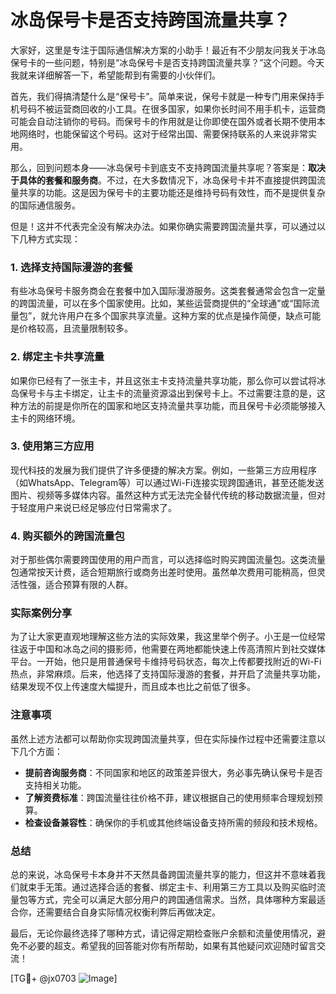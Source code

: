 # 冰岛保号卡是否支持跨国流量共享？

大家好，这里是专注于国际通信解决方案的小助手！最近有不少朋友问我关于冰岛保号卡的一些问题，特别是“冰岛保号卡是否支持跨国流量共享？”这个问题。今天我就来详细解答一下，希望能帮到有需要的小伙伴们。

首先，我们得搞清楚什么是“保号卡”。简单来说，保号卡就是一种专门用来保持手机号码不被运营商回收的小工具。在很多国家，如果你长时间不用手机卡，运营商可能会自动注销你的号码。而保号卡的作用就是让你即使在国外或者长期不使用本地网络时，也能保留这个号码。这对于经常出国、需要保持联系的人来说非常实用。

那么，回到问题本身——冰岛保号卡到底支不支持跨国流量共享呢？答案是：**取决于具体的套餐和服务商**。不过，在大多数情况下，冰岛保号卡并不直接提供跨国流量共享的功能。这是因为保号卡的主要功能还是维持号码有效性，而不是提供复杂的国际通信服务。

但是！这并不代表完全没有解决办法。如果你确实需要跨国流量共享，可以通过以下几种方式实现：

### 1. **选择支持国际漫游的套餐**
有些冰岛保号卡服务商会在套餐中加入国际漫游服务。这类套餐通常会包含一定量的跨国流量，可以在多个国家使用。比如，某些运营商提供的“全球通”或“国际流量包”，就允许用户在多个国家共享流量。这种方案的优点是操作简便，缺点可能是价格较高，且流量限制较多。

### 2. **绑定主卡共享流量**
如果你已经有了一张主卡，并且这张主卡支持流量共享功能，那么你可以尝试将冰岛保号卡与主卡绑定，让主卡的流量资源溢出到保号卡上。不过需要注意的是，这种方法的前提是你所在的国家和地区支持流量共享功能，而且保号卡必须能够接入主卡的网络环境。

### 3. **使用第三方应用**
现代科技的发展为我们提供了许多便捷的解决方案。例如，一些第三方应用程序（如WhatsApp、Telegram等）可以通过Wi-Fi连接实现跨国通讯，甚至还能发送图片、视频等多媒体内容。虽然这种方式无法完全替代传统的移动数据流量，但对于轻度用户来说已经足够应付日常需求了。

### 4. **购买额外的跨国流量包**
对于那些偶尔需要跨国使用的用户而言，可以选择临时购买跨国流量包。这类流量包通常按天计费，适合短期旅行或商务出差时使用。虽然单次费用可能稍高，但灵活性强，适合预算有限的人群。

### 实际案例分享
为了让大家更直观地理解这些方法的实际效果，我这里举个例子。小王是一位经常往返于中国和冰岛之间的摄影师，他需要在两地都能快速上传高清照片到社交媒体平台。一开始，他只是用普通保号卡维持号码状态，每次上传都要找附近的Wi-Fi热点，非常麻烦。后来，他选择了支持国际漫游的套餐，并开启了流量共享功能，结果发现不仅上传速度大幅提升，而且成本也比之前低了很多。

### 注意事项
虽然上述方法都可以帮助你实现跨国流量共享，但在实际操作过程中还需要注意以下几个方面：
- **提前咨询服务商**：不同国家和地区的政策差异很大，务必事先确认保号卡是否支持相关功能。
- **了解资费标准**：跨国流量往往价格不菲，建议根据自己的使用频率合理规划预算。
- **检查设备兼容性**：确保你的手机或其他终端设备支持所需的频段和技术规格。

### 总结
总的来说，冰岛保号卡本身并不天然具备跨国流量共享的能力，但这并不意味着我们就束手无策。通过选择合适的套餐、绑定主卡、利用第三方工具以及购买临时流量包等方式，完全可以满足大部分用户的跨国通信需求。当然，具体哪种方案最适合你，还需要结合自身实际情况权衡利弊后再做决定。

最后，无论你最终选择了哪种方式，请记得定期检查账户余额和流量使用情况，避免不必要的超支。希望我的回答能对你有所帮助，如果有其他疑问欢迎随时留言交流！

[TG💪+ @jx0703 ![Image](https://github.com/user-attachments/assets/dbca1d08-cadb-493c-b0ec-ad6f7a83f270)]